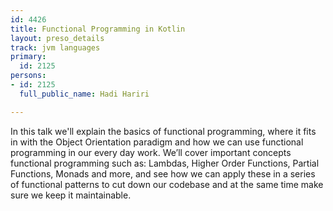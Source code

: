 ```yaml
---
id: 4426
title: Functional Programming in Kotlin
layout: preso_details
track: jvm languages
primary:
  id: 2125
persons:
- id: 2125
  full_public_name: Hadi Hariri

---
```

In this talk we'll explain the basics of functional programming, where it fits in with the Object Orientation paradigm and how we can use functional programming in our every day work. We’ll cover important concepts functional programming such as: Lambdas, Higher Order Functions, Partial Functions, Monads and more, and see how we can apply these in a series of functional patterns to cut down our codebase and at the same time make sure we keep it maintainable.